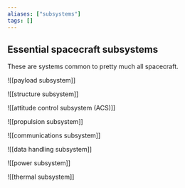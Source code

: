 ```yaml
---
aliases: ["subsystems"]
tags: []
---
```


## Essential spacecraft subsystems

These are systems common to pretty much all spacecraft. 

![[payload subsystem]]

![[structure subsystem]]

![[attitude control subsystem (ACS)]]

![[propulsion subsystem]]

![[communications subsystem]]

![[data handling subsystem]]

![[power subsystem]]

![[thermal subsystem]]